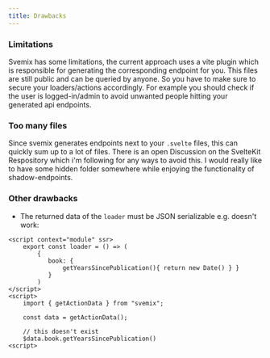 ```yaml
---
title: Drawbacks
---
```


### Limitations

Svemix has some limitations, the current approach uses a vite plugin which is responsible for generating the corresponding endpoint for you. This files are still public and can be queried by anyone. So you have to make sure to secure your loaders/actions accordingly. For example you should check if the user is logged-in/admin to avoid unwanted people hitting your generated api endpoints.

### Too many files

Since svemix generates endpoints next to your `.svelte` files, this can quickly sum up to a lot of files. There is an open Discussion on the SvelteKit Respository which i'm following for any ways to avoid this. I would really like to have some hidden folder somewhere while enjoying the functionality of shadow-endpoints.

### Other drawbacks

- The returned data of the `loader` must be JSON serializable e.g. doesn't work:

```svelte
<script context="module" ssr>
    export const loader = () => (
        {
           book: {
               getYearsSincePublication(){ return new Date() } }
           }
        )
</script>
<script>
    import { getActionData } from "svemix";

    const data = getActionData();

    // this doesn't exist
    $data.book.getYearsSincePublication()
<script>
```